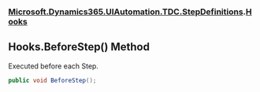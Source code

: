 ### [Microsoft.Dynamics365.UIAutomation.TDC.StepDefinitions](Microsoft.Dynamics365.UIAutomation.TDC.StepDefinitions.md 'Microsoft.Dynamics365.UIAutomation.TDC.StepDefinitions').[Hooks](Hooks.md 'Microsoft.Dynamics365.UIAutomation.TDC.StepDefinitions.Hooks')

## Hooks.BeforeStep() Method

Executed before each Step.

```csharp
public void BeforeStep();
```